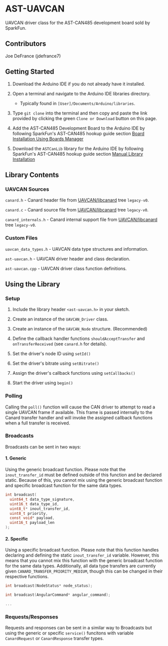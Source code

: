 # AST-UAVCAN

UAVCAN driver class for the AST-CAN485 development board sold by SparkFun.

## Contributors

Joe DeFrance (jdefrance7)

## Getting Started

1. Download the Arduino IDE if you do not already have it installed.

2. Open a terminal and navigate to the Arduino IDE libraries directory.

    * Typically found in `[User]/Documents/Arduino/libraries`.

3. Type `git clone` into the terminal and then copy and paste the link provided by clicking the green `Clone or Download` button on this page.

4. Add the AST-CAN485 Development Board to the Arduino IDE by following SparkFun's AST-CAN485 hookup guide section [Board Installation Using Boards Manager](https://learn.sparkfun.com/tutorials/ast-can485-hookup-guide?_ga=2.39481377.365903456.1581038177-271346267.1574810854)

5. Download the `ASTCanLib` library for the Arduino IDE by following SparkFun's AST-CAN485 hookup guide section [Manual Library Installation](https://learn.sparkfun.com/tutorials/ast-can485-hookup-guide?_ga=2.39481377.365903456.1581038177-271346267.1574810854)

## Library Contents

### UAVCAN Sources

`canard.h` - Canard header file from [UAVCAN/libcanard](https://github.com/UAVCAN/libcanard/tree/legacy-v0) tree `legacy-v0`.

`canard.c` - Canard source file from [UAVCAN/libcanard](https://github.com/UAVCAN/libcanard/tree/legacy-v0) tree `legacy-v0`.

`canard_internals.h` - Canard internal support file from [UAVCAN/libcanard](https://github.com/UAVCAN/libcanard/tree/legacy-v0) tree `legacy-v0`.

### Custom Files

`uavcan_data_types.h` - UAVCAN data type structures and information.

`ast-uavcan.h` - UAVCAN driver header and class declaration.

`ast-uavcan.cpp` - UAVCAN driver class function definitions.

## Using the Library

### Setup

1. Include the library header `<ast-uavcan.h>` in your sketch.

2. Create an instance of the `UAVCAN_Driver` class.

3. Create an instance of the `UAVCAN_Node` structure. (Recommended)

4. Define the callback handler functions `shouldAcceptTransfer` and `onTransferReceived` (see `canard.h` for details).

5. Set the driver's node ID using `setId()`

6. Set the driver's bitrate using `setBitrate()`

7. Assign the driver's callback functions using `setCallbacks()`

8. Start the driver using `begin()`

### Polling

Calling the `poll()` function will cause the CAN driver to attempt to read a single UAVCAN frame if available. This frame is passed internally to the Canard transfer handler and will invoke the assigned callback functions when a full transfer is received.

### Broadcasts

Broadcasts can be sent in two ways:

#### 1. Generic

Using the generic broadcast function. Please note that the `inout_transfer_id` must be defined outside of this function and be declared static. Because of this, you cannot mix using the generic broadcast function and specific broadcast function for the same data types. 

```c
int broadcast(
  uint64_t data_type_signature,
  uint16_t data_type_id,
  uint8_t* inout_transfer_id,
  uint8_t priority,
  const void* payload,
  uint16_t payload_len
);
```

#### 2. Specific

Using a specific broadcast function. Please note that this function handles declaring and defining the static `inout_transfer_id` variable. However, this means that you cannot mix this function with the generic broadcast function for the same data types. Additionally, all data type transfers are currently given `CANARD_TRANSFER_PRIORITY_MEDIUM`, though this can be changed in their respective functions.

```c
int broadcast(NodeStatus* node_status);

int broadcast(AngularCommand* angular_command);

...
```

### Requests/Responses

Requests and responses can be sent in a similar way to Broadcasts but using the generic or specific `service()` funcitons with variable `CanardRequest` or `CanardResponse` transfer types.
